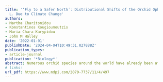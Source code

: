 ```yaml
---
title: '‘Fly to a Safer North’: Distributional Shifts of the Orchid Ophrys insectifera
  L. Due to Climate Change'
authors:
- Martha Charitonidou
- Konstantinos Kougioumoutzis
- Maria Chara Karypidou
- John M Halley
date: '2022-01-01'
publishDate: '2024-04-04T10:49:31.027888Z'
publication_types:
- article-journal
publication: '*Biology*'
abstract: Numerous orchid species around the world have already been affected by the ongoing climate change, displaying phenological alterations and considerable changes to their distributions. The fly orchid (**Ophrys insectifera** L.) is a well-known and distinctive Ophrys species in Europe, with a broad distribution across the continent. This study explores the effects of climate change on the range of **O. insectifera**, using a species distribution models (SDMs) framework that encompasses different climatic models and scenarios for the near- and long-term future. The species’ environmentally suitable area is projected to shift northwards (as expected) but downhill (contrary to usual expectations) in the future. In addition, an overall range contraction is predicted under all investigated combinations of climatic models and scenarios. While this is moderate overall, it includes some regions of severe loss and other areas with major gains. Specifically, **O. insectifera** is projected to experience major area loss in its southern reaches (the Balkans, Italy and Spain), while it will expand its northern limits to North Europe, with the UK, Scandinavia, and the Baltic countries exhibiting the largest gains.
# links:
url_pdf: https://www.mdpi.com/2079-7737/11/4/497
---
```

